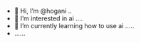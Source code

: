 - 👋 Hi, I’m @hogani ..
- 👀 I’m interested in ai ....
- 🌱 I’m currently learning how to use ai .....
- ......
  

<!---
hogani/hogani is a ✨ special ✨ repository because its `README.md` (this file) appears on your GitHub profile.
You can click the Preview link to take a look at your changes.
--->
